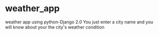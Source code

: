 # weather_app
weather app using python-Django 2.0
You just enter a city name and you will know about your the city's weather condition
